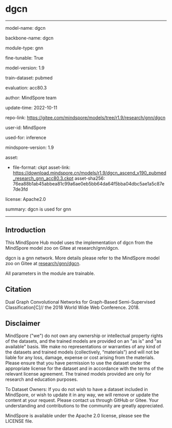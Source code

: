 # dgcn

---

model-name: dgcn

backbone-name: dgcn

module-type: gnn

fine-tunable: True

model-version: 1.9

train-dataset: pubmed

evaluation: acc80.3

author: MindSpore team

update-time: 2022-10-11

repo-link: <https://gitee.com/mindspore/models/tree/r1.9/research/gnn/dgcn>

user-id: MindSpore

used-for: inference

mindspore-version: 1.9

asset:

-
    file-format: ckpt
    asset-link: <https://download.mindspore.cn/models/r1.9/dgcn_ascend_v190_pubmed_research_gnn_acc80.3.ckpt>
    asset-sha256: 76ea88b1ab45abbea81c99a6ae0eb5bb64da64f5bba04dbc5ae1a5c87e7de3fd

license: Apache2.0

summary: dgcn is used for gnn

---

## Introduction

This MindSpore Hub model uses the implementation of dgcn from the MindSpore model zoo on Gitee at research/gnn/dgcn.

dgcn is a gnn network. More details please refer to the MindSpore model zoo on Gitee at [research/gnn/dgcn](https://gitee.com/mindspore/models/blob/r1.9/research/gnn/dgcn/readme_CN.md).

All parameters in the module are trainable.

## Citation

Dual Graph Convolutional Networks for Graph-Based Semi-Supervised Classification[C]// the 2018 World Wide Web Conference. 2018.

## Disclaimer

MindSpore ("we") do not own any ownership or intellectual property rights of the datasets, and the trained models are provided on an "as is" and "as available" basis. We make no representations or warranties of any kind of the datasets and trained models (collectively, “materials”) and will not be liable for any loss, damage, expense or cost arising from the materials. Please ensure that you have permission to use the dataset under the appropriate license for the dataset and in accordance with the terms of the relevant license agreement. The trained models provided are only for research and education purposes.

To Dataset Owners: If you do not wish to have a dataset included in MindSpore, or wish to update it in any way, we will remove or update the content at your request. Please contact us through GitHub or Gitee. Your understanding and contributions to the community are greatly appreciated.

MindSpore is available under the Apache 2.0 license, please see the LICENSE file.
